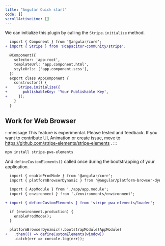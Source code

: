 ```yaml
---
title: "Angular Quick start"
code: []
scrollActiveLine: []
---
```


We can initialize this plugin by calling the `Stripe.initialize` method.

```diff ts: app.component.ts
  import { Component } from '@angular/core';
+ import { Stripe } from '@capacitor-community/stripe';

  @Component({
    selector: 'app-root',
    templateUrl: 'app.component.html',
    styleUrls: ['app.component.scss'],
  })
  export class AppComponent {
    constructor() {
+     Stripe.initialize({
+       publishableKey: 'Your Publishable Key',
+     });
    }
  }
```

## Work for Web Browser

:::message
This feature is experimental. Please tested and feedback. If you want to contribute UI, Animation or create issue, move to https://github.com/stripe-elements/stripe-elements .
:::

```bash
npm install stripe-pwa-elements
```

And `defineCustomElements()` called once during the bootstrapping of your application.


```diff ts:src/main.ts
  import { enableProdMode } from '@angular/core';
  import { platformBrowserDynamic } from '@angular/platform-browser-dynamic';

  import { AppModule } from './app/app.module';
  import { environment } from './environments/environment';

+ import { defineCustomElements } from 'stripe-pwa-elements/loader';

  if (environment.production) {
    enableProdMode();
  }

  platformBrowserDynamic().bootstrapModule(AppModule)
+   .then(() => defineCustomElements(window))
    .catch(err => console.log(err));
```
